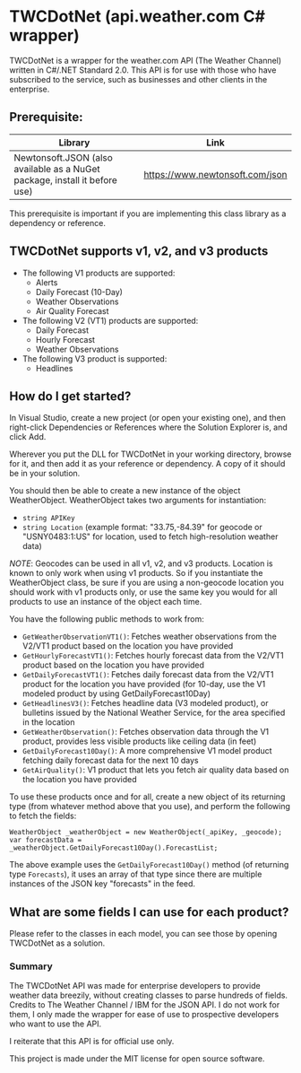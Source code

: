 ﻿# TWCDotNet (api.weather.com C# wrapper)

TWCDotNet is a wrapper for the weather.com API (The Weather Channel) written in C#/.NET Standard 2.0. This API is for use with those who have subscribed to the service, such as businesses and other clients in the enterprise.

## Prerequisite:
| Library | Link |
|---------|------|
| Newtonsoft.JSON (also available as a NuGet package, install it before use) | https://www.newtonsoft.com/json |
This prerequisite is important if you are implementing this class library as a dependency or reference.

## TWCDotNet supports v1, v2, and v3 products
* The following V1 products are supported:
    - Alerts
    - Daily Forecast (10-Day)
    - Weather Observations
    - Air Quality Forecast
* The following V2 (VT1) products are supported:
    - Daily Forecast
    - Hourly Forecast
    - Weather Observations
* The following V3 product is supported:
    - Headlines

## How do I get started?
In Visual Studio, create a new project (or open your existing one), and then right-click Dependencies or References where the Solution Explorer is, and click Add.

Wherever you put the DLL for TWCDotNet in your working directory, browse for it, and then add it as your reference or dependency. A copy of it should be in your solution.

You should then be able to create a new instance of the object WeatherObject. WeatherObject takes two arguments for instantiation:
* `string APIKey`
* `string Location` (example format: "33.75,-84.39" for geocode or "USNY0483:1:US" for location, used to fetch high-resolution weather data)

*NOTE*: Geocodes can be used in all v1, v2, and v3 products. Location is known to only work when using v1 products. So if you instantiate the WeatherObject class, be sure if you are using a non-geocode location you should work with v1 products only, or use the same key you would for all products to use an instance of the object each time.

You have the following public methods to work from:
- `GetWeatherObservationVT1()`: Fetches weather observations from the V2/VT1 product based on the location you have provided
- `GetHourlyForecastVT1()`: Fetches hourly forecast data from the V2/VT1 product based on the location you have provided
- `GetDailyForecastVT1()`: Fetches daily forecast data from the V2/VT1 product for the location you have provided (for 10-day, use the V1 modeled product by using GetDailyForecast10Day)
- `GetHeadlinesV3()`: Fetches headline data (V3 modeled product), or bulletins issued by the National Weather Service, for the area specified in the location
- `GetWeatherObservation()`: Fetches observation data through the V1 product, provides less visible products like ceiling data (in feet)
- `GetDailyForecast10Day()`: A more comprehensive V1 model product fetching daily forecast data for the next 10 days
- `GetAirQuality()`: V1 product that lets you fetch air quality data based on the location you have provided

To use these products once and for all, create a new object of its returning type (from whatever method above that you use), and perform the following to fetch the fields:
```
WeatherObject _weatherObject = new WeatherObject(_apiKey, _geocode);
var forecastData = _weatherObject.GetDailyForecast10Day().ForecastList;
```
The above example uses the `GetDailyForecast10Day()` method (of returning type `Forecasts`), it uses an array of that type since there are multiple instances of the JSON key "forecasts" in the feed.

## What are some fields I can use for each product?
Please refer to the classes in each model, you can see those by opening TWCDotNet as a solution.

### Summary
The TWCDotNet API was made for enterprise developers to provide weather data breezily, without creating classes to parse hundreds of fields.
Credits to The Weather Channel / IBM for the JSON API. I do not work for them, I only made the wrapper for ease of use to prospective developers who want to use the API.

I reiterate that this API is for official use only.

This project is made under the MIT license for open source software.
